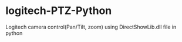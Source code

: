 logitech-PTZ-Python
===================

Logitech camera control(Pan/Tilt, zoom) using DirectShowLib.dll file in python
